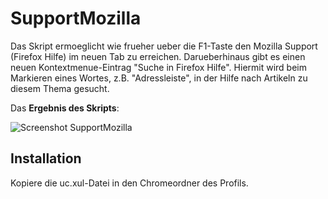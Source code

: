 # SupportMozilla
Das Skript ermoeglicht wie frueher ueber die F1-Taste den Mozilla Support (Firefox Hilfe) im neuen Tab zu erreichen. 
Darueberhinaus gibt es einen neuen Kontextmenue-Eintrag "Suche in Firefox Hilfe". Hiermit wird beim Markieren eines Wortes, 
z.B. "Adressleiste", in der Hilfe nach Artikeln zu diesem Thema gesucht.

Das **Ergebnis des Skripts**:

![Screenshot SupportMozilla](https://github.com/ardiman/userChrome.js/raw/master/supportmozilla/scr_supportmozilla.png)

## Installation
Kopiere die uc.xul-Datei in den Chromeordner des Profils.